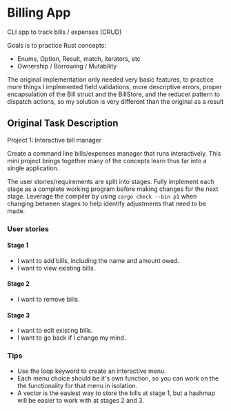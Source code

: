 # Billing App

CLI app to track bills / expenses (CRUD)

Goals is to practice Rust concepts:

- Enums, Option, Result, match, iterators, etc
- Ownership / Borrowing / Mutability

The original implementation only needed very basic features, to practice more things I implemented field validations, more descriptive errors, proper encapsulation of the Bill struct and the BillStore, and the reducer pattern to dispatch actions, so my solution is very different than the original as a result

## Original Task Description

Project 1: Interactive bill manager

Create a command line bills/expenses manager that runs
interactively. This mini project brings together many of
the concepts learn thus far into a single application.

The user stories/requirements are split into stages.
Fully implement each stage as a complete working program
before making changes for the next stage. Leverage the
compiler by using `cargo check --bin p1` when changing
between stages to help identify adjustments that need
to be made.

### User stories

#### Stage 1

- I want to add bills, including the name and amount owed.
- I want to view existing bills.

#### Stage 2

- I want to remove bills.

#### Stage 3

- I want to edit existing bills.
- I want to go back if I change my mind.

### Tips

- Use the loop keyword to create an interactive menu.
- Each menu choice should be it's own function, so you can work on the
  the functionality for that menu in isolation.
- A vector is the easiest way to store the bills at stage 1, but a
  hashmap will be easier to work with at stages 2 and 3.
